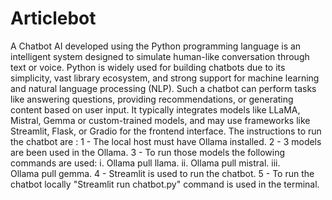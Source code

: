 # Articlebot
A Chatbot AI developed using the Python programming language is an intelligent system designed to simulate human-like conversation through text or voice. Python is widely used for building chatbots due to its simplicity, vast library ecosystem, and strong support for machine learning and natural language processing (NLP).
Such a chatbot can perform tasks like answering questions, providing recommendations, or generating content based on user input. It typically integrates models like  LLaMA, Mistral, Gemma or custom-trained models, and may use frameworks like Streamlit, Flask, or Gradio for the frontend interface.
The instructions to run the chatbot are :
1 - The local host must have Ollama installed.
2 - 3 models are been used in the Ollama.
3 - To run those models the following commands are used:
 i. Ollama pull llama.
 ii. Ollama pull mistral.
 iii. Ollama pull gemma.
4 - Streamlit is used to run the chatbot. 
5 - To run the chatbot locally "Streamlit run chatbot.py" command is used in the terminal.
